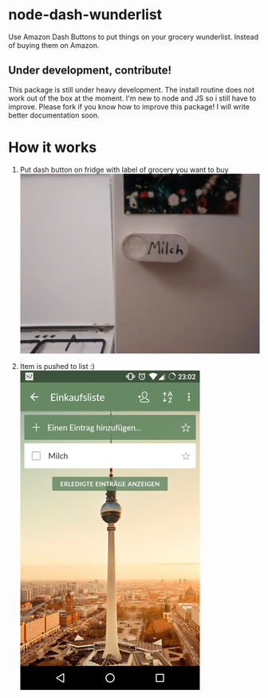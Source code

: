 # node-dash-wunderlist
Use Amazon Dash Buttons to put things on your grocery wunderlist. Instead of buying them on Amazon.

## Under development, contribute! 
This package is still under heavy development. The install routine does not work out of the box at the moment. I'm new to node and JS so i still have to improve. Please fork if you know how to improve this package! I will write better documentation soon.

# How it works
1. Put dash button on fridge with label of grocery you want to buy  
![Button Fridge](https://raw.githubusercontent.com/zpfvo/node-dash-wunderlist/master/doc/button_fridge.jpg)

2. Item is pushed to list :)  
![Wunderlist screenshot](https://raw.githubusercontent.com/zpfvo/node-dash-wunderlist/master/doc/wunderlist_screenshot.png)
